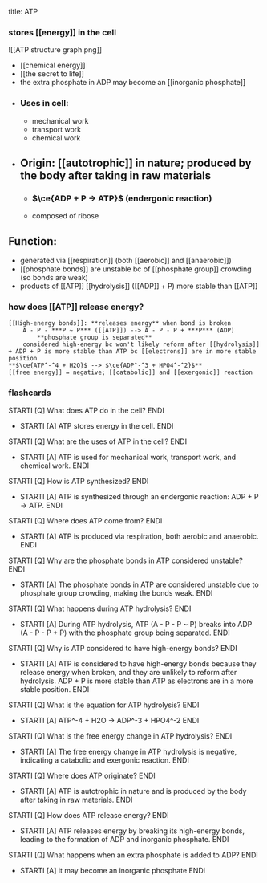 title: ATP
### **stores [[energy]] in the cell**

![[ATP structure graph.png]]
- [[chemical energy]]
- [[the secret to life]]
- the extra phosphate in ADP may become an [[inorganic phosphate]]
- ### Uses in cell:
	- mechanical work
	- transport work
	- chemical work
- ## Origin: [[autotrophic]] in nature; produced by the body after taking in raw materials
	- ### $\ce{ADP + P -> ATP}$ (endergonic reaction)
	- composed of ribose

## Function:
- generated via [[respiration]] (both [[aerobic]] and [[anaerobic]])
- [[phosphate bonds]] are unstable bc of [[phosphate group]] crowding (so bonds are weak)
- products of [[ATP]] [[hydrolysis]] ([[ADP]] + P) more stable than [[ATP]]

### how does [[ATP]] release energy?
	[[High-energy bonds]]: **releases energy** when bond is broken
		A - P - ***P ~ P*** ([[ATP]]) --> A - P - P + ***P*** (ADP)
			**phosphate group is separated**
		considered high-energy bc won't likely reform after [[hydrolysis]] + ADP + P is more stable than ATP bc [[electrons]] are in more stable position
	**$\ce{ATP^-^4 + H2O}$ --> $\ce{ADP^-^3 + HPO4^-^2}$**
	[[free energy]] = negative; [[catabolic]] and [[exergonic]] reaction

### flashcards
STARTI [Q] What does ATP do in the cell? ENDI
  - STARTI [A] ATP stores energy in the cell. ENDI

STARTI [Q] What are the uses of ATP in the cell? ENDI
  - STARTI [A] ATP is used for mechanical work, transport work, and chemical work. ENDI

STARTI [Q] How is ATP synthesized? ENDI
  - STARTI [A] ATP is synthesized through an endergonic reaction: ADP + P → ATP. ENDI

STARTI [Q] Where does ATP come from? ENDI
  - STARTI [A] ATP is produced via respiration, both aerobic and anaerobic. ENDI

STARTI [Q] Why are the phosphate bonds in ATP considered unstable? ENDI
  - STARTI [A] The phosphate bonds in ATP are considered unstable due to phosphate group crowding, making the bonds weak. ENDI

STARTI [Q] What happens during ATP hydrolysis? ENDI
  - STARTI [A] During ATP hydrolysis, ATP (A - P - P ~ P) breaks into ADP (A - P - P + P) with the phosphate group being separated. ENDI

STARTI [Q] Why is ATP considered to have high-energy bonds? ENDI
  - STARTI [A] ATP is considered to have high-energy bonds because they release energy when broken, and they are unlikely to reform after hydrolysis. ADP + P is more stable than ATP as electrons are in a more stable position. ENDI

STARTI [Q] What is the equation for ATP hydrolysis? ENDI
  - STARTI [A] ATP^-4 + H2O → ADP^-3 + HPO4^-2 ENDI

STARTI [Q] What is the free energy change in ATP hydrolysis? ENDI
  - STARTI [A] The free energy change in ATP hydrolysis is negative, indicating a catabolic and exergonic reaction. ENDI

STARTI [Q] Where does ATP originate? ENDI
  - STARTI [A] ATP is autotrophic in nature and is produced by the body after taking in raw materials. ENDI

STARTI [Q] How does ATP release energy? ENDI
  - STARTI [A] ATP releases energy by breaking its high-energy bonds, leading to the formation of ADP and inorganic phosphate. ENDI

STARTI [Q] What happens when an extra phosphate is added to ADP? ENDI
  - STARTI [A] it may become an inorganic phosphate ENDI
